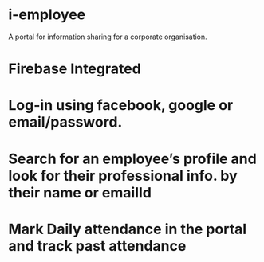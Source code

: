 # i-employee

A portal for information sharing for a corporate organisation. 

# Firebase Integrated
# Log-in using facebook, google or email/password. 
# Search for an employee’s profile and look for their professional info. by their name or emailId
# Mark Daily attendance in the portal and track past attendance
